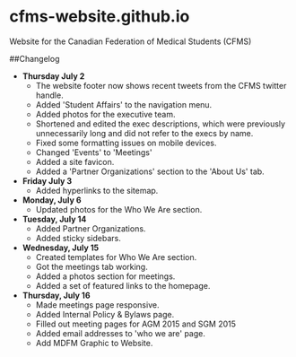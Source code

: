 # cfms-website.github.io
Website for the Canadian Federation of Medical Students (CFMS)

##Changelog
- **Thursday July 2**
	- The website footer now shows recent tweets from the CFMS twitter handle.
	- Added 'Student Affairs' to the navigation menu.
	- Added photos for the executive team.
	- Shortened and edited the exec descriptions, which were previously unnecessarily long and did not refer to the execs by name.
	- Fixed some formatting issues on mobile devices.
	- Changed 'Events' to 'Meetings'
	- Added a site favicon.
	- Added a 'Partner Organizations' section to the 'About Us' tab.
- **Friday July 3**
	- Added hyperlinks to the sitemap.
- **Monday, July 6**
	- Updated photos for the Who We Are section.
- **Tuesday, July 14**
	- Added Partner Organizations.
	- Added sticky sidebars.
- **Wednesday, July 15**
	- Created templates for Who We Are section.
	- Got the meetings tab working.
	- Added a photos section for meetings.
	- Added a set of featured links to the homepage.
- **Thursday, July 16**
	- Made meetings page responsive.
	- Added Internal Policy & Bylaws page.
	- Filled out meeting pages for AGM 2015 and SGM 2015
	- Added email addresses to 'who we are' page.
	- Add MDFM Graphic to Website.